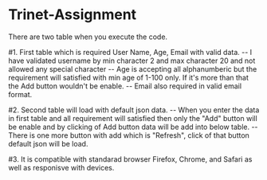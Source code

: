 # Trinet-Assignment
There are two table when you execute the code. 

#1. First table which is required User Name, Age, Email with valid data. 
-- I have validated username by min character 2 and max character 20 and not allowed any special character
-- Age is accepting all alphanumberic but the requirement will satisfied with min age of 1-100 only. If it's more than that the Add button wouldn't be enable.
-- Email also required in valid email format. 

#2.  Second table will load with default json data. 
-- When you enter the data in first table and all requirement will satisfied then only the "Add" button will be enable and by clicking of Add button data will be add into below table. 
-- There is one more button with add which is "Refresh", click of that button default json will be load. 

#3. It is compatible with standarad browser Firefox, Chrome, and Safari as well as responisve with devices. 



 

